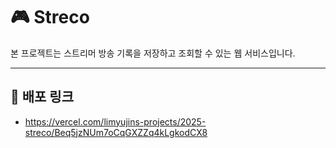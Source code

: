 # 🎮 Streco

본 프로젝트는 스트리머 방송 기록을 저장하고 조회할 수 있는 웹 서비스입니다.

---

## 🚀 배포 링크
- https://vercel.com/limyujins-projects/2025-streco/Beq5jzNUm7oCqGXZZq4kLgkodCX8 
